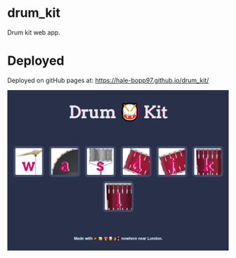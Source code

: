 # drum_kit
Drum kit web app.

# Deployed
Deployed on gitHub pages at: https://hale-bopp97.github.io/drum_kit/

![screencap](https://github.com/hale-bopp97/drum_kit/blob/main/images/Capture.PNG?raw=true)
